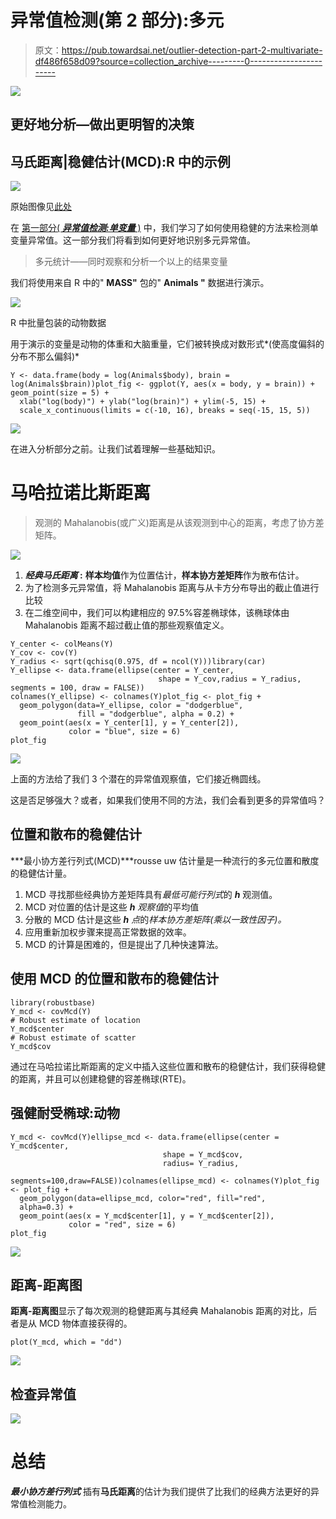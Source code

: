 # 异常值检测(第 2 部分):多元

> 原文：<https://pub.towardsai.net/outlier-detection-part-2-multivariate-df486f658d09?source=collection_archive---------0----------------------->

![](img/cafb63c14456e6cd996ba80408117fb7.png)

## 更好地分析—做出更明智的决策

## 马氏距离|稳健估计(MCD):R 中的示例

![](img/10b016d7b993d24f3355e4f0e18b26a7.png)

原始图像见[此处](https://images.app.goo.gl/Z7FnPjqYZS77FDZ46)

在 [第一部分( ***异常值检测:单变量*** )](https://medium.com/towards-artificial-intelligence/outlier-detection-part-1-univariate-f40621b0bc) 中，我们学习了如何使用稳健的方法来检测单变量异常值。这一部分我们将看到如何更好地识别多元异常值。

> 多元统计——同时观察和分析一个以上的结果变量

我们将使用来自 R 中的" **MASS"** 包的" **Animals "** 数据进行演示。

![](img/ad99a62cd0fed947e9b72809c672fb9b.png)

R 中批量包装的动物数据

用于演示的变量是动物的体重和大脑重量，它们被转换成对数形式*(使高度偏斜的分布不那么偏斜)*

```
Y <- data.frame(body = log(Animals$body), brain = log(Animals$brain))plot_fig <- ggplot(Y, aes(x = body, y = brain)) + geom_point(size = 5) +
  xlab("log(body)") + ylab("log(brain)") + ylim(-5, 15) +
  scale_x_continuous(limits = c(-10, 16), breaks = seq(-15, 15, 5))
```

![](img/ffa9d9bcacea16e47841d6d92fac68ed.png)

在进入分析部分之前。让我们试着理解一些基础知识。

# 马哈拉诺比斯距离

> 观测的 Mahalanobis(或广义)距离是从该观测到中心的距离，考虑了协方差矩阵。

![](img/2751509dde58df09a4b0c87e83dcc7a1.png)

1.  ***经典马氏距离* :** **样本均值**作为位置估计，**样本协方差矩阵**作为散布估计。
2.  为了检测多元异常值，将 Mahalanobis 距离与从卡方分布导出的截止值进行比较
3.  在二维空间中，我们可以构建相应的 97.5%容差椭球体，该椭球体由 Mahalanobis 距离不超过截止值的那些观察值定义。

```
Y_center <- colMeans(Y)
Y_cov <- cov(Y)
Y_radius <- sqrt(qchisq(0.975, df = ncol(Y)))library(car)
Y_ellipse <- data.frame(ellipse(center = Y_center,
                                 shape = Y_cov,radius = Y_radius, segments = 100, draw = FALSE))
colnames(Y_ellipse) <- colnames(Y)plot_fig <- plot_fig +
  geom_polygon(data=Y_ellipse, color = "dodgerblue",
               fill = "dodgerblue", alpha = 0.2) +
  geom_point(aes(x = Y_center[1], y = Y_center[2]),
             color = "blue", size = 6)
plot_fig
```

![](img/e519ed21f80a722c661d7ee0c43e5ab0.png)

上面的方法给了我们 3 个潜在的异常值观察值，它们接近椭圆线。

这是否足够强大？或者，如果我们使用不同的方法，我们会看到更多的异常值吗？

## 位置和散布的稳健估计

***最小协方差行列式(MCD)***rousse uw 估计量是一种流行的多元位置和散度的稳健估计量。

1.  MCD 寻找那些经典协方差矩阵具有*最低可能行列式*的 ***h*** 观测值。
2.  MCD 对位置的估计是这些 ***h*** *观察值*的平均值
3.  分散的 MCD 估计是这些 ***h*** *点*的*样本协方差矩阵(乘以一致性因子)。*
4.  应用重新加权步骤来提高正常数据的效率。
5.  MCD 的计算是困难的，但是提出了几种快速算法。

## 使用 MCD 的位置和散布的稳健估计

```
library(robustbase)
Y_mcd <- covMcd(Y)
# Robust estimate of location
Y_mcd$center
# Robust estimate of scatter
Y_mcd$cov
```

通过在马哈拉诺比斯距离的定义中插入这些位置和散布的稳健估计，我们获得稳健的距离，并且可以创建稳健的容差椭球(RTE)。

## 强健耐受椭球:动物

```
Y_mcd <- covMcd(Y)ellipse_mcd <- data.frame(ellipse(center = Y_mcd$center,
                                  shape = Y_mcd$cov,
                                  radius= Y_radius, 
                                  segments=100,draw=FALSE))colnames(ellipse_mcd) <- colnames(Y)plot_fig <- plot_fig +
  geom_polygon(data=ellipse_mcd, color="red", fill="red", 
  alpha=0.3) +
  geom_point(aes(x = Y_mcd$center[1], y = Y_mcd$center[2]),
             color = "red", size = 6)
plot_fig
```

![](img/b6418e07fe19d60287190523a336c9e8.png)

## 距离-距离图

**距离-距离图**显示了每次观测的稳健距离与其经典 Mahalanobis 距离的对比，后者是从 MCD 物体直接获得的。

```
plot(Y_mcd, which = "dd")
```

![](img/47b7ff01244609e8630751ee62075d20.png)

## 检查异常值

![](img/64525022e7430e3974a8cc01b0195286.png)

# **总结**

***最小协方差行列式*** 插有**马氏距离**的估计为我们提供了比我们的经典方法更好的异常值检测能力。